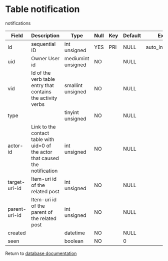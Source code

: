 Table notification
===========
notifications

| Field | Description | Type | Null | Key | Default | Extra |
| ----- | ----------- | ---- | ---- | --- | ------- | ----- |
| id | sequential ID | int unsigned | YES | PRI | NULL | auto_increment |    
| uid | Owner User id | mediumint unsigned | NO |  | NULL |  |    
| vid | Id of the verb table entry that contains the activity verbs | smallint unsigned | NO |  | NULL |  |    
| type |  | tinyint unsigned | NO |  | NULL |  |    
| actor-id | Link to the contact table with uid=0 of the actor that caused the notification | int unsigned | NO |  | NULL |  |    
| target-uri-id | Item-uri id of the related post | int unsigned | NO |  | NULL |  |    
| parent-uri-id | Item-uri id of the parent of the related post | int unsigned | NO |  | NULL |  |    
| created |  | datetime | NO |  | NULL |  |    
| seen |  | boolean | NO |  | 0 |  |    

Return to [database documentation](help/database)
